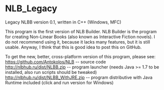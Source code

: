 NLB_Legacy
==========

Legacy NLBB version 0.1, written in C++ (Windows, MFC)

This program is the first version of NLB Builder.
NLB Builder is the program for creating Non-Linear Books (also known as Interactive Fiction novels).
I do not recommend using it, because it lacks many features, but it is still usable.
Anyway, I think that this is good idea to post this on GitHub.

To get the new, better, cross-platform version of this program, please see:
https://github.com/Antokolos/NLB -- source code
http://nlbhub.ru/dist/NLBB.zip -- program launcher (needs Java >= 1.7 to be installed, also run scripts should be tweaked)
http://nlbhub.ru/dist/NLBB_WithJRE.zip -- program distributive with Java Runtime included (click and run version for Windows)